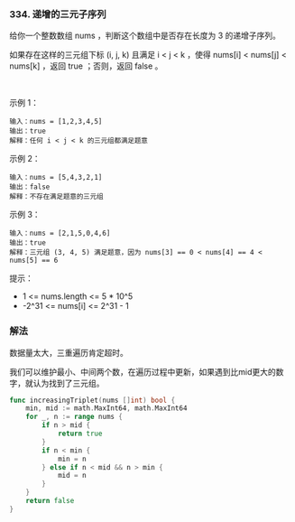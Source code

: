 ### 334. 递增的三元子序列
给你一个整数数组 nums ，判断这个数组中是否存在长度为 3 的递增子序列。

如果存在这样的三元组下标 (i, j, k) 且满足 i < j < k ，使得 nums[i] < nums[j] < nums[k] ，返回 true ；否则，返回 false 。

 

示例 1：
```
输入：nums = [1,2,3,4,5]
输出：true
解释：任何 i < j < k 的三元组都满足题意
```
示例 2：
```
输入：nums = [5,4,3,2,1]
输出：false
解释：不存在满足题意的三元组
```
示例 3：
```
输入：nums = [2,1,5,0,4,6]
输出：true
解释：三元组 (3, 4, 5) 满足题意，因为 nums[3] == 0 < nums[4] == 4 < nums[5] == 6
```

提示：

- 1 <= nums.length <= 5 * 10^5
- -2^31 <= nums[i] <= 2^31 - 1

### 解法
数据量太大，三重遍历肯定超时。

我们可以维护最小、中间两个数，在遍历过程中更新，如果遇到比mid更大的数字，就认为找到了三元组。
```go
func increasingTriplet(nums []int) bool {
    min, mid := math.MaxInt64, math.MaxInt64
    for _, n := range nums {
        if n > mid {
            return true
        }
        if n < min {
            min = n
        } else if n < mid && n > min {
            mid = n
        }
    }
    return false
}
```